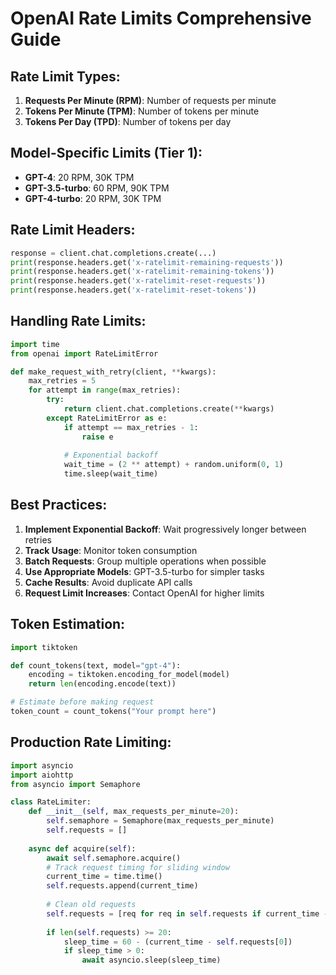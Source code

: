 # OpenAI Rate Limits Comprehensive Guide

## Rate Limit Types:
1. **Requests Per Minute (RPM)**: Number of requests per minute
2. **Tokens Per Minute (TPM)**: Number of tokens per minute
3. **Tokens Per Day (TPD)**: Number of tokens per day

## Model-Specific Limits (Tier 1):
- **GPT-4**: 20 RPM, 30K TPM
- **GPT-3.5-turbo**: 60 RPM, 90K TPM
- **GPT-4-turbo**: 20 RPM, 30K TPM

## Rate Limit Headers:
```python
response = client.chat.completions.create(...)
print(response.headers.get('x-ratelimit-remaining-requests'))
print(response.headers.get('x-ratelimit-remaining-tokens'))
print(response.headers.get('x-ratelimit-reset-requests'))
print(response.headers.get('x-ratelimit-reset-tokens'))
```

## Handling Rate Limits:
```python
import time
from openai import RateLimitError

def make_request_with_retry(client, **kwargs):
    max_retries = 5
    for attempt in range(max_retries):
        try:
            return client.chat.completions.create(**kwargs)
        except RateLimitError as e:
            if attempt == max_retries - 1:
                raise e
            
            # Exponential backoff
            wait_time = (2 ** attempt) + random.uniform(0, 1)
            time.sleep(wait_time)
```

## Best Practices:
1. **Implement Exponential Backoff**: Wait progressively longer between retries
2. **Track Usage**: Monitor token consumption
3. **Batch Requests**: Group multiple operations when possible
4. **Use Appropriate Models**: GPT-3.5-turbo for simpler tasks
5. **Cache Results**: Avoid duplicate API calls
6. **Request Limit Increases**: Contact OpenAI for higher limits

## Token Estimation:
```python
import tiktoken

def count_tokens(text, model="gpt-4"):
    encoding = tiktoken.encoding_for_model(model)
    return len(encoding.encode(text))

# Estimate before making request
token_count = count_tokens("Your prompt here")
```

## Production Rate Limiting:
```python
import asyncio
import aiohttp
from asyncio import Semaphore

class RateLimiter:
    def __init__(self, max_requests_per_minute=20):
        self.semaphore = Semaphore(max_requests_per_minute)
        self.requests = []
    
    async def acquire(self):
        await self.semaphore.acquire()
        # Track request timing for sliding window
        current_time = time.time()
        self.requests.append(current_time)
        
        # Clean old requests
        self.requests = [req for req in self.requests if current_time - req < 60]
        
        if len(self.requests) >= 20:
            sleep_time = 60 - (current_time - self.requests[0])
            if sleep_time > 0:
                await asyncio.sleep(sleep_time)
```